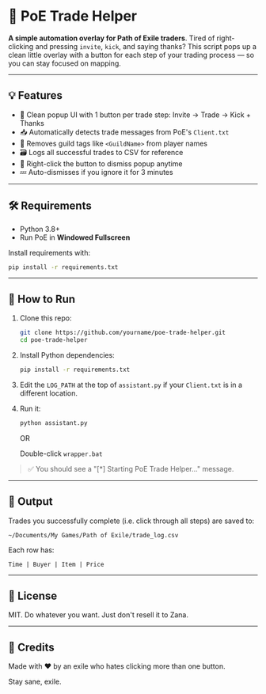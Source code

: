 # 🧙 PoE Trade Helper

**A simple automation overlay for Path of Exile traders**.
Tired of right-clicking and pressing `invite`, `kick`, and saying thanks?
This script pops up a clean little overlay with a button for each step of your trading process — so you can stay focused on mapping.

---

## 💡 Features

* 🧼 Clean popup UI with 1 button per trade step: Invite → Trade → Kick + Thanks
* 📥 Automatically detects trade messages from PoE's `Client.txt`
* 🧽 Removes guild tags like `<GuildName>` from player names
* 🗃 Logs all successful trades to CSV for reference
* 👋 Right-click the button to dismiss popup anytime
* 💤 Auto-dismisses if you ignore it for 3 minutes

---

## 🛠 Requirements

* Python 3.8+
* Run PoE in **Windowed Fullscreen**

Install requirements with:

```bash
pip install -r requirements.txt
```

---

## 🚀 How to Run

1. Clone this repo:

   ```bash
   git clone https://github.com/yourname/poe-trade-helper.git
   cd poe-trade-helper
   ```

2. Install Python dependencies:

   ```bash
   pip install -r requirements.txt
   ```

3. Edit the `LOG_PATH` at the top of `assistant.py` if your `Client.txt` is in a different location.

4. Run it:

   ```bash
   python assistant.py
   ```
   
   OR

   Double-click `wrapper.bat`

> ✅ You should see a "\[\*] Starting PoE Trade Helper..." message.

---

## 📂 Output

Trades you successfully complete (i.e. click through all steps) are saved to:

```
~/Documents/My Games/Path of Exile/trade_log.csv
```

Each row has:

```
Time | Buyer | Item | Price
```

---


## 📜 License

MIT. Do whatever you want. Just don't resell it to Zana.

---

## 🦄 Credits

Made with ❤️ by an exile who hates clicking more than one button.

Stay sane, exile.
